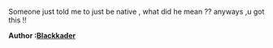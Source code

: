 Someone just told me to just be native , what did he mean ?? 
anyways ,u got this !!

**Author :[Blackkader](https://github.com/Blackkader)**
